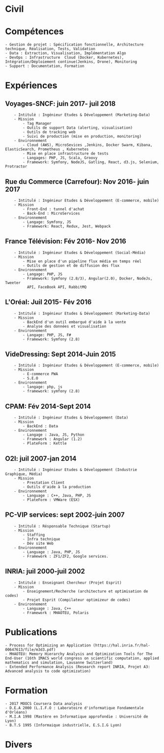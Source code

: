 # Civil
# Compétences 
	- Gestion de projet : Spécification fonctionnelle, Architecture technique, Réalisation, Tests, Validation
	- Data : Extraction, Visualisation, Implémentation Algo
	- DevOps : Infrastructure  Cloud (Docker, Kubernetes), Intégration/Déploiement continue(Jenkins, Drone), Monitoring
    - Support : Documentation, Formation 

# Expériences
## Voyages-SNCF: juin 2017- juil 2018
		- Intitulé : Ingénieur Etudes & Développement (Marketing-Data)
		- Mission
			- Tag Manager
			- Outils de support Data (alerting, visualisation)
			- Outils de tracking web
            - Suivi de production (mise en production, monitoring)
		- Environnement
			- Cloud (AWS), MicroSevices ,Jenkins, Docker Swarm, Kibana, ElasticSearch, Prometheus , Kubernetes
            - Mise en place infrastructure de tests
			- Langages: PHP, JS, Scala, Groovy
			- Framework: Symfony, NodeJS, Gatling, React, d3.js, Selenium, Protractor

## Rue du Commerce (Carrefour): Nov 2016- juin 2017
		- Intitulé : Ingénieur Etudes & Développement (E-commerce, mobile)
		- Mission
			- Front-End : tunnel d'achat
			- Back-End : MicroServices 
		- Environnement
			- Langage: Symfony, JS
			- Framework: React, Redux, Jest, Webpack

## France Télévision: Fév 2016- Nov 2016 
		- Intitulé : Ingénieur Etudes & Développement (Social-Média)
		- Mission
			- Mise en place d'un pipeline flux média en temps réel
            - Outils de gestion et de diffusion des flux
		- Environnement
			- Langage: PHP, JS 
			- Framework: Symfony (2.8/3), Angular(2.0), Docker, NodeJs, Tweeter
              API, FaceBook API, RabbitMQ
			
## L'Oréal: Juil 2015- Fév 2016 
		- Intitulé : Ingénieur Etudes & Développement (Marketing-Data)
		- Mission
			- BackEnd d'un outil embarqué d'aide à la vente
			- Analyse des données et visualisation
		- Environnement
			- Langage: PHP, JS, F# 
			- Framework: Symfony (2.8)

## VideDressing: Sept 2014-Juin 2015 
		- Intitulé : Ingénieur Etudes & Développement (E-commerce, mobile)
		- Mission
			- E-commerce PWA
			- S.E.O
		- Environnement
			- langage: php, js
			- framework: symfony (2.8)

## CPAM:  Fév 2014-Sept 2014 
		- Intitulé : Ingénieur Etudes & Développement (Data)
		- Mission
			- BackEnd : Data  
		- Environnement
			- Langage : Java, JS, Python
			- Framework : Angular (1.2)
			- PlateForm : Kettle

## O2I: juil 2007-jan 2014 
		- Intitulé : Ingénieur Etudes & Développement (Industrie Graphique, Média)
		- Mission
			- Prestation Client
			- Outils d'aide à la production
		- Environnement
			- Language : C++, Java, PHP, JS
			- PlateForm : VMWare (ESX)

## PC-VIP services: sept 2002-juin 2007
		- Intitulé : Résponsable Technique (Startup)
		- Mission
			- Staffing
			- Infra technique
			- Dév site Web
		- Environnement
			- Language : Java, PHP, JS
			- Framework : ZF1/ZF2, Google services.
## INRIA: juil 2000-juil 2002
		- Intitulé : Enseignant Chercheur (Projet Esprit) 
		- Mission
			- Enseignement/Recherche (architecture et optimisation de codes)
			- Projet Esprit (Compilateur optimizeur de codes)
		- Environnement
			- Language : Java, C++			
			- Framework : MHAOTEU, Polaris 
# Publications
	- Process for Optimizing an Application (https://hal.inria.fr/hal-00647613/file/m3d3.pdf)
	- MHAOTEU: Memory Hierarchy Analysis and Optimization Tools for The End-User (16th IMACS world congress on scientific computation, applied mathematics and simulation, Lausanne Switzerland)
	- Extended Performance Analysis (Research report INRIA, Projet A3: Advanced analysis to code optimization)
# Formation
	- 2017 MOOCS Coursera Data analysis
	- D.E.A 2000 (L.I.F.O : Laboratoire d'informatique Fondamentale d'Orléans)
	- M.I.A 1998 (Mastère en Informatique approfondie : Université de Lyon)
	- B.T.S 1995 (Informaique industrielle, E.S.I.G Lyon)
# Divers

